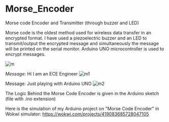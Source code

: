 # Morse_Encoder
Morse code Encoder and Transmitter (through buzzer and LED)

Morse code is the oldest method used for wireless data transfer in an encrypted format. 
I have used a piezoelectric buzzer and an LED to transmit/output the encrypted message and simultaneously the message will be printed on the serial monitor.
Arduino UNO microcontroller is used to encrypt messages.

![m](https://github.com/user-attachments/assets/03381874-a11c-4bb2-937a-4c2d670482ea)

_Message:_ Hi I am an ECE Engineer
![m1](https://github.com/user-attachments/assets/ee9ba9ad-c4b8-42e8-b3a7-550c4635289b)

Message: Just playing with Arduino UNO
![m2](https://github.com/user-attachments/assets/eeead350-10a9-44b1-93b3-c17db87f96f4)

The Logic Behind the Morse Code Encoder is given in the Arduino sketch (file with .ino extension)

Here is the simulation of my Arduino project on "Morse Code Encoder" in Wokwi simulator:
https://wokwi.com/projects/419083685728047105

